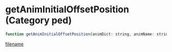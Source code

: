 # getAnimInitialOffsetPosition (Category ped)

```js
function getAnimInitialOffsetPosition(animDict: string, animName: string, x: number, y: number, z: number, xRot: number, yRot: number, zRot: number, p8: number, p9: int): Vector3
```

[filename](getAnimInitialOffsetPosition_m.md ':include')